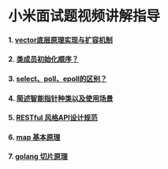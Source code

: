# 小米面试题视频讲解指导

#### 1. [vector底层原理实现与扩容机制](https://www.bilibili.com/video/BV14uC6Y3Eek/?spm_id_from=333.1387.upload.video_card.click&vd_source=b638fdfb9e01b75cd34cc317156b7a8e)

#### 2. [类成员初始化顺序？](https://www.bilibili.com/video/BV11tqaYeELy/?spm_id_from=333.1387.upload.video_card.click&vd_source=b638fdfb9e01b75cd34cc317156b7a8e)

#### 3. [select、poll、epoll的区别？](https://www.bilibili.com/video/BV1fJ23YQEHG/?spm_id_from=333.1387.upload.video_card.click&vd_source=b638fdfb9e01b75cd34cc317156b7a8e)

#### 4. [简述智能指针种类以及使用场景](https://www.bilibili.com/video/BV1xE421j7Tt/?spm_id_from=333.1387.upload.video_card.click&vd_source=b638fdfb9e01b75cd34cc317156b7a8e)

#### 5. [RESTful 风格API设计规范](https://www.bilibili.com/video/BV1P1sZeREuU/?spm_id_from=333.1387.upload.video_card.click&vd_source=1680a6fedc2270f3c093e88857407609)

#### 6. [map 基本原理](https://www.bilibili.com/video/BV1hxxjenEFW/?spm_id_from=333.1387.upload.video_card.click&vd_source=1680a6fedc2270f3c093e88857407609)

#### 7. [golang 切片原理](https://www.bilibili.com/video/BV14QtzeUEKi/?spm_id_from=333.1387.upload.video_card.click&vd_source=1680a6fedc2270f3c093e88857407609)
